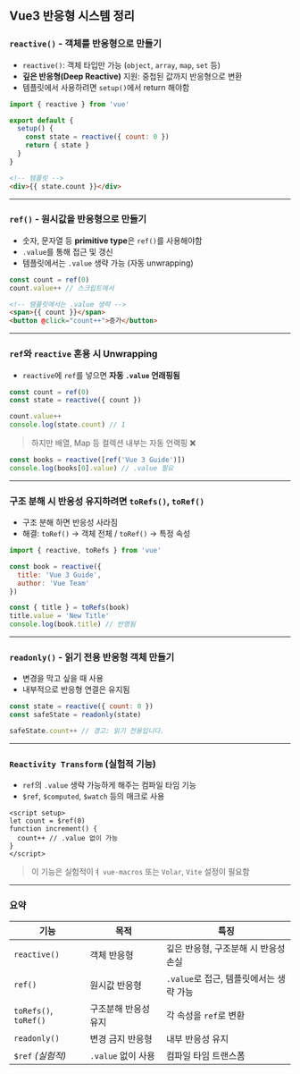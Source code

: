 ## Vue3 반응형 시스템 정리
### `reactive()` - 객체를 반응형으로 만들기
- `reactive()`: 객체 타입만 가능 (`object`, `array`, `map`, `set` 등)
- **깊은 반응형(Deep Reactive)** 지원: 중첩된 값까지 반응형으로 변환
- 템플릿에서 사용하려면 `setup()`에서 return 해야함
```js
import { reactive } from 'vue'

export default {
  setup() {
    const state = reactive({ count: 0 })
    return { state }
  }
}
```
```html
<!-- 템플릿 -->
<div>{{ state.count }}</div>
```

---

### `ref()` - 원시값을 반응형으로 만들기
- 숫자, 문자열 등 **primitive type**은 `ref()`를 사용해야함
- `.value`를 통해 접근 및 갱신
- 템플릿에서는 `.value` 생략 가능 (자동 unwrapping)
```js
const count = ref(0)
count.value++ // 스크립트에서
```
```html
<!-- 템플릿에서는 .value 생략 -->
<span>{{ count }}</span>
<button @click="count++">증가</button>
```

---

### `ref`와 `reactive` 혼용 시 Unwrapping
- `reactive`에 `ref`를 넣으면 **자동 `.value` 언래핑됨**
```js
const count = ref(0)
const state = reactive({ count })

count.value++
console.log(state.count) // 1
```
> 하지만 배열, Map 등 컬렉션 내부는 자동 언랙핑 ❌
```js
const books = reactive([ref('Vue 3 Guide')])
console.log(books[0].value) // .value 필요
```

---

### 구조 분해 시 반응성 유지하려면 `toRefs()`, `toRef()`
- 구조 분해 하면 반응성 사라짐
- 해결: `toRef()` → 객체 전체 / `toRef()` → 특정 속성
```js
import { reactive, toRefs } from 'vue'

const book = reactive({
  title: 'Vue 3 Guide',
  author: 'Vue Team'
})

const { title } = toRefs(book)
title.value = 'New Title'
console.log(book.title) // 반영됨
```

---

### `readonly()` - 읽기 전용 반응형 객체 만들기
- 변경을 막고 싶을 때 사용
- 내부적으로 반응형 연결은 유지됨
```js
const state = reactive({ count: 0 })
const safeState = readonly(state)

safeState.count++ // 경고: 읽기 전용입니다.
```

---

### `Reactivity Transform` (실험적 기능)
- `ref`의 `.value` 생략 가능하게 해주는 컴파일 타임 기능
- `$ref`, `$computed`, `$watch` 등의 매크로 사용
```vue
<script setup>
let count = $ref(0)
function increment() {
  count++ // .value 없이 가능
}
</script>
```
> 이 기능은 실험적이ㅕ `vue-macros` 또는 `Volar`, `Vite` 설정이 필요함

---

### 요약
| 기능           | 목적                 | 특징                                         |
|----------------|----------------------|----------------------------------------------|
| `reactive()`   | 객체 반응형          | 깊은 반응형, 구조분해 시 반응성 손실         |
| `ref()`        | 원시값 반응형        | `.value`로 접근, 템플릿에서는 생략 가능      |
| `toRefs()`, `toRef()` | 구조분해 반응성 유지 | 각 속성을 `ref`로 변환                       |
| `readonly()`   | 변경 금지 반응형     | 내부 반응성 유지                             |
| `$ref` *(실험적)* | `.value` 없이 사용  | 컴파일 타임 트랜스폼                         |